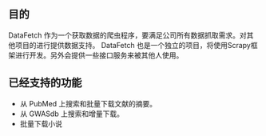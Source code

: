 ## 目的
DataFetch 作为一个获取数据的爬虫程序，要满足公司所有数据抓取需求。对其他项目的进行提供数据支持。
DataFetch 也是一个独立的项目，将使用Scrapy框架进行开发。另外会提供一些接口服务来被其他人使用。


## 已经支持的功能
- 从 PubMed 上搜索和批量下载文献的摘要。
- 从 GWASdb 上搜索和增量下载。
- 批量下载小说
